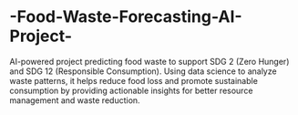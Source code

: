 # -Food-Waste-Forecasting-AI-Project-
AI-powered project predicting food waste to support SDG 2 (Zero Hunger) and SDG 12 (Responsible Consumption). Using data science to analyze waste patterns, it helps reduce food loss and promote sustainable consumption by providing actionable insights for better resource management and waste reduction.
